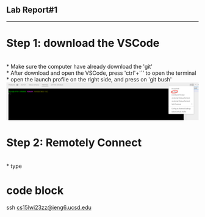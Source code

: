 ## Lab Report#1
---
# Step 1: download the VSCode
<br />* Make sure the computer have already download the 'git'
<br />* After download and open the VSCode, press 'ctrl'+'`' to open the terminal
<br />* open the launch profile on the right side, and press on 'git bush'
![terminal](https://raw.githubusercontent.com/GraceZ08/cse15l-lab-reports/main/lab1/terminal.png)

# Step 2: Remotely Connect
<br />* type 
# code block
 ssh cs15lwi23zz@ieng6.ucsd.edu
